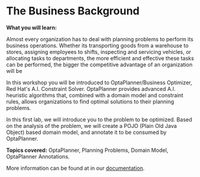 # The Business Background

**What you will learn:**

Almost every organization has to deal with planning problems to perform its business operations. Whether its transporting goods from a warehouse to stores, assigning employees to shifts, inspecting and servicing vehicles, or allocating tasks to departments, the more efficient and effective these tasks can be performed, the bigger the competitive advantage of an organization will be

In this workshop you will be introduced to OptaPlanner/Business Optimizer, Red Hat's A.I. Constraint Solver. OptaPlanner provides advanced A.I. heuristic algorithms that, combined with a domain model and constraint rules, allows organizations to find optimal solutions to their planning problems.

In this first lab, we will introduce you to the problem to be optimized. Based on the analysis of the problem, we will create a POJO (Plain Old Java Object) based domain model, and annotate it to be consumed by OptaPlanner.

**Topics covered:** OptaPlanner, Planning Problems, Domain Model, OptaPlanner Annotations.


More information can be found at in our [documentation](http://docs.redhat.com).
